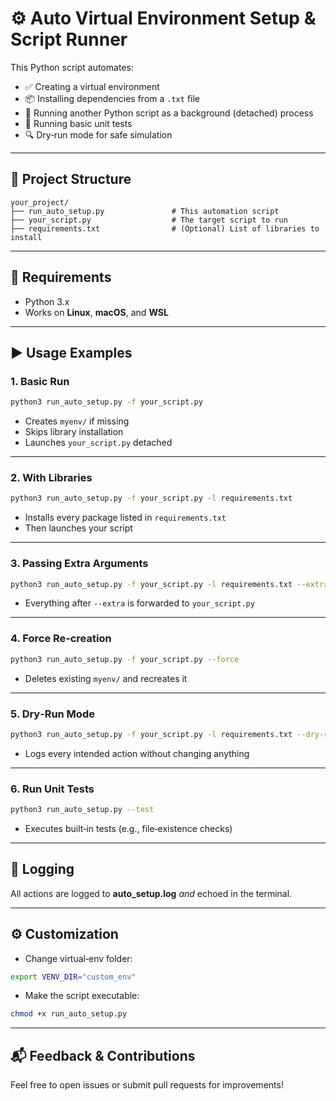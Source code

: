 # ⚙️ Auto Virtual Environment Setup & Script Runner

This Python script automates:

- ✅ Creating a virtual environment  
- 📦 Installing dependencies from a `.txt` file  
- 🚀 Running another Python script as a background (detached) process  
- 🧪 Running basic unit tests  
- 🔍 Dry‑run mode for safe simulation  

---

## 📁 Project Structure

```text
your_project/
├── run_auto_setup.py               # This automation script
├── your_script.py                  # The target script to run
├── requirements.txt                # (Optional) List of libraries to install
```

---

## 🧰 Requirements

- Python 3.x  
- Works on **Linux**, **macOS**, and **WSL**  

---

## ▶️ Usage Examples

### 1. Basic Run

```bash
python3 run_auto_setup.py -f your_script.py
```

- Creates `myenv/` if missing  
- Skips library installation  
- Launches `your_script.py` detached  

---

### 2. With Libraries

```bash
python3 run_auto_setup.py -f your_script.py -l requirements.txt
```

- Installs every package listed in `requirements.txt`  
- Then launches your script  

---

### 3. Passing Extra Arguments

```bash
python3 run_auto_setup.py -f your_script.py -l requirements.txt --extra --port 8080 --debug
```

- Everything after `--extra` is forwarded to `your_script.py`  

---

### 4. Force Re‑creation

```bash
python3 run_auto_setup.py -f your_script.py --force
```

- Deletes existing `myenv/` and recreates it  

---

### 5. Dry‑Run Mode

```bash
python3 run_auto_setup.py -f your_script.py -l requirements.txt --dry-run
```

- Logs every intended action without changing anything  

---

### 6. Run Unit Tests

```bash
python3 run_auto_setup.py --test
```

- Executes built‑in tests (e.g., file‑existence checks)  

---

## 📄 Logging

All actions are logged to **auto_setup.log** _and_ echoed in the terminal.

---

## ⚙️ Customization

- Change virtual‑env folder:

```bash
export VENV_DIR="custom_env"
```

- Make the script executable:

```bash
chmod +x run_auto_setup.py
```

---

## 📬 Feedback & Contributions

Feel free to open issues or submit pull requests for improvements!


